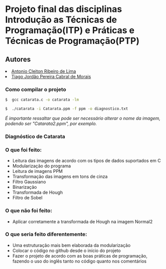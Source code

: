 # Projeto final das disciplinas Introdução as Técnicas de Programação(ITP) e Práticas e Técnicas de Programação(PTP)

<h2>Autores</h2
<ul>
  <li><a href="https://github.com/cleiton-lima">Antonio Cleiton Ribeiro de Lima</a></li>
  <li><a href="https://github.com/tiagojordao">Tiago Jordão Pereira Cabral de Morais</a></li> 
</ul>

### Como compilar o projeto
```sh
$  gcc catarata.c -o catarata -lm
```

```sh
$  ./catarata -i Catarata.ppm -f ppm -o diagnostico.txt
```
<i>É importante ressaltar que pode ser necessário alterar o nome da imagem, podendo ser "Catarata2.ppm", por exemplo.</i>

<h3>Diagnóstico de Catarata</h3>

### O que foi feito:
<ul>
  <li>Leitura das imagens de acordo com os tipos de dados suportados em C</li>
  <li>Modularização do programa</li>
  <li>Leitura de imagens PPM</li>
  <li>Transformação das imagens em tons de cinza</li>
  <li>Filtro Gaussiano</li>
  <li>Binarização</li>
  <li>Transformada de Hough</li>
  <li>Filtro de Sobel</li>
</ul>

### O que não foi feito:
<ul>
  <li>Aplicar corretamente a transformada de Hough na imagem Normal2</li>
</ul>

### O que seria feito diferentemente:
<ul>
  <li>Uma estruturação mais bem elaborada da modularização</li>
  <li>Colocar o código no github desde o início do projeto</li>
  <li>Fazer o projeto de acordo com as boas práticas de programação, fazendo o uso do inglês tanto no código quanto nos comentários</li>
</ul>

